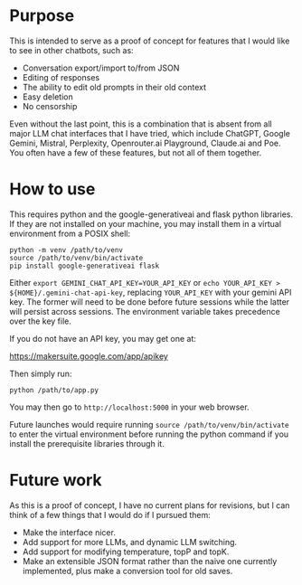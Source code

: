 # Purpose

This is intended to serve as a proof of concept for features that I would like to see in other chatbots, such as:

- Conversation export/import to/from JSON
- Editing of responses
- The ability to edit old prompts in their old context
- Easy deletion
- No censorship

Even without the last point, this is a combination that is absent from all
major LLM chat interfaces that I have tried, which include ChatGPT, Google
Gemini, Mistral, Perplexity, Openrouter.ai Playground, Claude.ai and Poe. You
often have a few of these features, but not all of them together.

# How to use

This requires python and the google-generativeai and flask python libraries. If they are not installed on your machine, you may install them in a virtual environment from a POSIX shell:

```
python -m venv /path/to/venv
source /path/to/venv/bin/activate
pip install google-generativeai flask
```

Either `export GEMINI_CHAT_API_KEY=YOUR_API_KEY` or
`echo YOUR_API_KEY > ${HOME}/.gemini-chat-api-key`, replacing `YOUR_API_KEY`
with your gemini API key. The former will need to be done before future
sessions while the latter will persist across sessions. The environment
variable takes precedence over the key file.

If you do not have an API key, you may get one at:

https://makersuite.google.com/app/apikey

Then simply run:

```
python /path/to/app.py
```

You may then go to `http://localhost:5000` in your web browser.

Future launches would require running `source /path/to/venv/bin/activate` to enter the virtual environment before running the python command if you install the prerequisite libraries through it.

# Future work

As this is a proof of concept, I have no current plans for revisions, but I can think of a few things that I would do if I pursued them:

- Make the interface nicer.
- Add support for more LLMs, and dynamic LLM switching.
- Add support for modifying temperature, topP and topK.
- Make an extensible JSON format rather than the naive one currently implemented, plus make a conversion tool for old saves.
